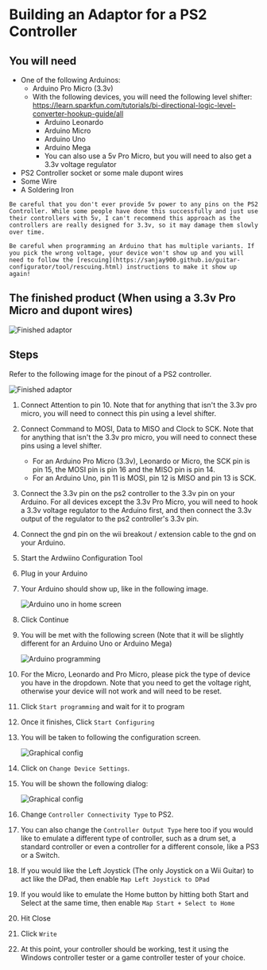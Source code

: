 # Building an Adaptor for a PS2 Controller
## You will need
* One of the following Arduinos:
  * Arduino Pro Micro (3.3v)
  * With the following devices, you will need the following level shifter: https://learn.sparkfun.com/tutorials/bi-directional-logic-level-converter-hookup-guide/all
    * Arduino Leonardo
    * Arduino Micro
    * Arduino Uno
    * Arduino Mega
    * You can also use a 5v Pro Micro, but you will need to also get a 3.3v voltage regulator
* PS2 Controller socket or some male dupont wires
* Some Wire
* A Soldering Iron

```danger
Be careful that you don't ever provide 5v power to any pins on the PS2 Controller. While some people have done this successfully and just use their controllers with 5v, I can't recommend this approach as the controllers are really designed for 3.3v, so it may damage them slowly over time.
```

```danger
Be careful when programming an Arduino that has multiple variants. If you pick the wrong voltage, your device won't show up and you will need to follow the [rescuing](https://sanjay900.github.io/guitar-configurator/tool/rescuing.html) instructions to make it show up again!
```

## The finished product (When using a 3.3v Pro Micro and dupont wires)
![Finished adaptor](../assets/images/adaptor-ps2.jpg)

## Steps
Refer to the following image for the pinout of a PS2 controller.

![Finished adaptor](../assets/images/ps2-pinout.jpg)

1. Connect Attention to pin 10. Note that for anything that isn't the 3.3v pro micro, you will need to connect this pin using a level shifter.
2. Connect Command to MOSI, Data to MISO and Clock to SCK. Note that for anything that isn't the 3.3v pro micro, you will need to connect these pins using a level shifter.
   * For an Arduino Pro Micro (3.3v), Leonardo or Micro, the SCK pin is pin 15, the MOSI pin is pin 16 and the MISO pin is pin 14.
   * For an Arduino Uno, pin 11 is MOSI, pin 12 is MISO and pin 13 is SCK.
2. Connect the 3.3v pin on the ps2 controller to the 3.3v pin on your Arduino. For all devices except the 3.3v Pro Micro, you will need to hook a 3.3v voltage regulator to the Arduino first, and then connect the 3.3v output of the regulator to the ps2 controller's 3.3v pin.
3. Connect the gnd pin on the wii breakout / extension cable to the gnd on your Arduino.
1. Start the Ardwiino Configuration Tool
2. Plug in your Arduino
3. Your Arduino should show up, like in the following image.

    ![Arduino uno in home screen](../assets/images/device-pick-uno.png)

4. Click Continue
5. You will be met with the following screen (Note that it will be slightly different for an Arduino Uno or Arduino Mega)

    ![Arduino programming](../assets/images/programming.png)

6. For the Micro, Leonardo and Pro Micro, please pick the type of device you have in the dropdown. Note that you need to get the voltage right, otherwise your device will not work and will need to be reset.
7. Click `Start programming` and wait for it to program
8. Once it finishes, Click `Start Configuring`
9.  You will be taken to following the configuration screen.

    ![Graphical config](../assets/images/main-screen-graphical.png)

10. Click on `Change Device Settings`.
11. You will be shown the following dialog:

    ![Graphical config](../assets/images/change-dialog.png)

12. Change `Controller Connectivity Type` to PS2.
1.  You can also change the `Controller Output Type` here too if you would like to emulate a different type of controller, such as a drum set, a standard controller or even a controller for a different console, like a PS3 or a Switch.
13. If you would like the Left Joystick (The only Joystick on a Wii Guitar) to act like the DPad, then enable `Map Left Joystick to DPad`
14. If you would like to emulate the Home button by hitting both Start and Select at the same time, then enable `Map Start + Select to Home`
15. Hit Close
16. Click `Write`
17. At this point, your controller should be working, test it using the Windows controller tester or a game controller tester of your choice.
